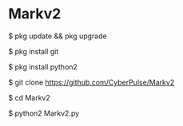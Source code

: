 # Markv2

$ pkg update && pkg upgrade

$ pkg install git

$ pkg install python2

$ git clone https://github.com/CyberPulse/Markv2

$ cd Markv2

$ python2 Markv2.py
